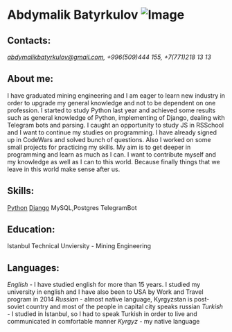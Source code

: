 # **Abdymalik Batyrkulov**  ![Image](/profile.jpg)

## **Contacts:**
*abdymalikbatyrkulov@gmail.com, +996(509)444 155, +7(771)218 13 13*

## **About me:**
I have graduated mining engineering and I am eager to learn new industry in order to upgrade my general knowledge and not to be dependent on one profession. I started to study Python last year and achieved some results such as general knowledge of Python, implementing of Django, dealing with Telegram bots and parsing. I caught an opportunity to study JS in RSSchool and I want to continue my studies on programming. I have already signed up in CodeWars and solved bunch of questions. Also I worked on some small projects for practicing my skills. My aim is to get deeper in programming and learn as much as I can. I want to contribute myself and my knowledge as well as I can to this world. Because finally things that we leave in this world make sense after us.

## **Skills:**
[Python](https://www.codewars.com/users/abdymalik14)
[Django](https://github.com/abdymaleeq925?tab=repositories) MySQL,Postgres
TelegramBot

## **Education:**
Istanbul Technical Unviersity - Mining Engineering

## **Languages:**
*English* - I have studied english for more than 15 years. I studied my university in english and I have also been to USA by Work and Travel program in 2014 
*Russian* - almost native language, Kyrgyzstan is post-soviet country and most of the people in capital city speaks russian
*Turkish* - I studied in Istanbul, so I had to speak Turkish in order to live and communicated in comfortable manner
*Kyrgyz* - my native language
